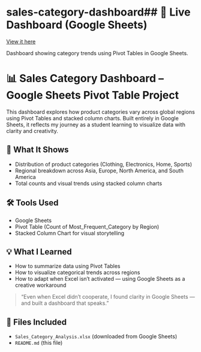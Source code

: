 # sales-category-dashboard## 🔗 Live Dashboard (Google Sheets)
[View it here](https://docs.google.com/spreadsheets/d/1AT5fm3FEWHmbQAZb3DXu2NFF_mZjtr2ZgZ2XLINzIFs/edit?gid=10411246#gid=10411246)

Dashboard showing category trends using Pivot Tables in Google Sheets.
# 📊 Sales Category Dashboard – Google Sheets Pivot Table Project

This dashboard explores how product categories vary across global regions using Pivot Tables and stacked column charts. Built entirely in Google Sheets, it reflects my journey as a student learning to visualize data with clarity and creativity.

## 🌱 What It Shows
- Distribution of product categories (Clothing, Electronics, Home, Sports)
- Regional breakdown across Asia, Europe, North America, and South America
- Total counts and visual trends using stacked column charts

## 🛠️ Tools Used
- Google Sheets
- Pivot Table (Count of Most_Frequent_Category by Region)
- Stacked Column Chart for visual storytelling

## 💡 What I Learned
- How to summarize data using Pivot Tables
- How to visualize categorical trends across regions
- How to adapt when Excel isn’t activated — using Google Sheets as a creative workaround
> “Even when Excel didn’t cooperate, I found clarity in Google Sheets — and built a dashboard that speaks.”

## 📁 Files Included
- `Sales_Category_Analysis.xlsx` (downloaded from Google Sheets)
- `README.md` (this file)




